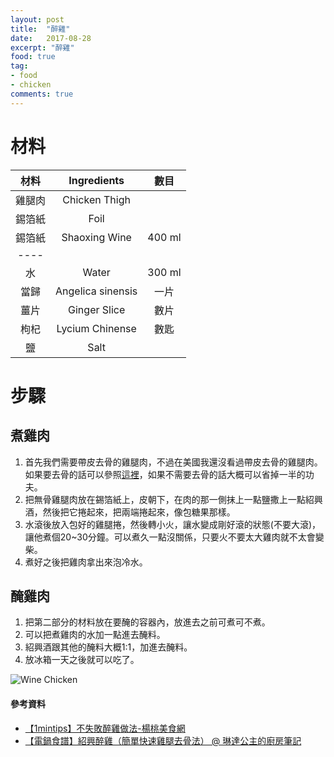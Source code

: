 ```yaml
---
layout: post
title:  "醉雞"
date:   2017-08-28
excerpt: "醉雞"
food: true
tag:
- food
- chicken
comments: true
---
```

# 材料

| 材料 | Ingredients | 數目 |
|:------------:|:-----------:|:--------:|
| 雞腿肉 | Chicken Thigh |  |
| 錫箔紙       | Foil     |    |
| 錫箔紙       | Shaoxing Wine     |  400 ml  |
|----
| 水     | Water    | 300 ml    |
| 當歸 	| Angelica sinensis | 一片 |
| 薑片 | Ginger Slice | 數片 |
| 枸杞 | Lycium Chinense | 數匙 |
| 鹽 | Salt |  |

# 步驟

## 煮雞肉

1. 首先我們需要帶皮去骨的雞腿肉，不過在美國我還沒看過帶皮去骨的雞腿肉。如果要去骨的話可以參照[這裡](http://lindawu122470.pixnet.net/blog/post/207562132)，如果不需要去骨的話大概可以省掉一半的功夫。
2. 把無骨雞腿肉放在錫箔紙上，皮朝下，在肉的那一側抹上一點鹽撒上一點紹興酒，然後把它捲起來，把兩端捲起來，像包糖果那樣。
3. 水滾後放入包好的雞腿捲，然後轉小火，讓水變成剛好滾的狀態(不要大滾)，讓他煮個20~30分鐘。可以煮久一點沒關係，只要火不要太大雞肉就不太會變柴。
4. 煮好之後把雞肉拿出來泡冷水。

## 醃雞肉

1. 把第二部分的材料放在要醃的容器內，放進去之前可煮可不煮。
2. 可以把煮雞肉的水加一點進去醃料。
3. 紹興酒跟其他的醃料大概1:1，加進去醃料。
4. 放冰箱一天之後就可以吃了。

![Wine Chicken](https://sunglinhsieh.github.io//assets/postimg/2017.08.28/wine.chicken.jpg)


#### 參考資料
* [【1mintips】不失敗醉雞做法-楊桃美食網](https://www.youtube.com/watch?v=61-rHUyABUw)
* [【電鍋食譜】紹興醉雞（簡單快速雞腿去骨法） @ 琳達公主的廚房筆記](http://lindawu122470.pixnet.net/blog/post/207562132)